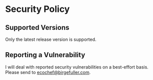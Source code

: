 # Security Policy

## Supported Versions

Only the latest release version is supported.

## Reporting a Vulnerability

I will deal with reported security vulnerabilities on a best-effort basis. Please send to ecochef@birgefuller.com.
